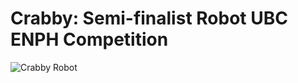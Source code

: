 # Crabby: Semi-finalist Robot UBC ENPH Competition

![Crabby Robot](https://github.com/julianLapenna12/robot-summer/blob/production/imgs/im1.pmg?raw=true)
